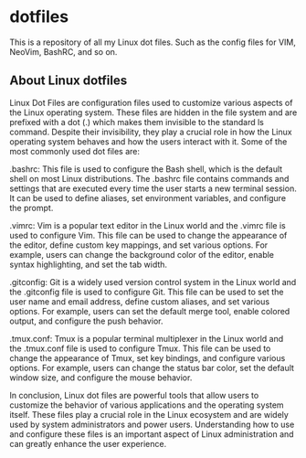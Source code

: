 # dotfiles
This is a repository of all my Linux dot files. Such as the config files for VIM, NeoVim, BashRC, and so on.

## About Linux dotfiles

Linux Dot Files are configuration files used to customize various aspects of the Linux operating system. These files are hidden in the file system and are prefixed with a dot (.) which makes them invisible to the standard ls command. Despite their invisibility, they play a crucial role in how the Linux operating system behaves and how the users interact with it. Some of the most commonly used dot files are:

.bashrc: This file is used to configure the Bash shell, which is the default shell on most Linux distributions. The .bashrc file contains commands and settings that are executed every time the user starts a new terminal session. It can be used to define aliases, set environment variables, and configure the prompt.

.vimrc: Vim is a popular text editor in the Linux world and the .vimrc file is used to configure Vim. This file can be used to change the appearance of the editor, define custom key mappings, and set various options. For example, users can change the background color of the editor, enable syntax highlighting, and set the tab width.

.gitconfig: Git is a widely used version control system in the Linux world and the .gitconfig file is used to configure Git. This file can be used to set the user name and email address, define custom aliases, and set various options. For example, users can set the default merge tool, enable colored output, and configure the push behavior.

.tmux.conf: Tmux is a popular terminal multiplexer in the Linux world and the .tmux.conf file is used to configure Tmux. This file can be used to change the appearance of Tmux, set key bindings, and configure various options. For example, users can change the status bar color, set the default window size, and configure the mouse behavior.

In conclusion, Linux dot files are powerful tools that allow users to customize the behavior of various applications and the operating system itself. These files play a crucial role in the Linux ecosystem and are widely used by system administrators and power users. Understanding how to use and configure these files is an important aspect of Linux administration and can greatly enhance the user experience.




